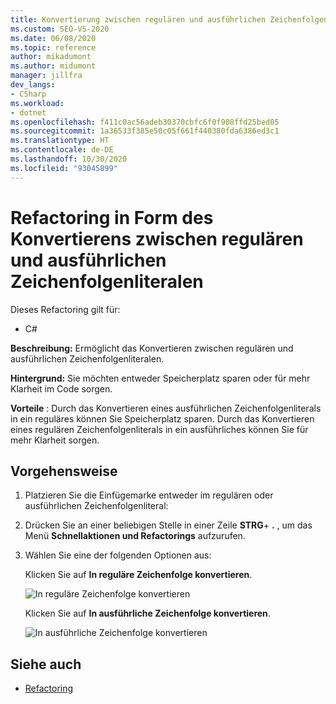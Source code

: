 ```yaml
---
title: Konvertierung zwischen regulären und ausführlichen Zeichenfolgenliteralen
ms.custom: SEO-VS-2020
ms.date: 06/08/2020
ms.topic: reference
author: mikadumont
ms.author: midumont
manager: jillfra
dev_langs:
- CSharp
ms.workload:
- dotnet
ms.openlocfilehash: f411c0ac56adeb30370cbfc6f0f908ffd25bed05
ms.sourcegitcommit: 1a36533f385e50c05f661f440380fda6386ed3c1
ms.translationtype: HT
ms.contentlocale: de-DE
ms.lasthandoff: 10/30/2020
ms.locfileid: "93045899"
---
```

# <a name="convert-between-regular-string-and-verbatim-string-literals-refactoring"></a>Refactoring in Form des Konvertierens zwischen regulären und ausführlichen Zeichenfolgenliteralen

Dieses Refactoring gilt für:

- C#

**Beschreibung:** Ermöglicht das Konvertieren zwischen regulären und ausführlichen Zeichenfolgenliteralen.

**Hintergrund:** Sie möchten entweder Speicherplatz sparen oder für mehr Klarheit im Code sorgen.

**Vorteile** : Durch das Konvertieren eines ausführlichen Zeichenfolgenliterals in ein reguläres können Sie Speicherplatz sparen. Durch das Konvertieren eines regulären Zeichenfolgenliterals in ein ausführliches können Sie für mehr Klarheit sorgen.

## <a name="how-to"></a>Vorgehensweise

1. Platzieren Sie die Einfügemarke entweder im regulären oder ausführlichen Zeichenfolgenliteral:

2. Drücken Sie an einer beliebigen Stelle in einer Zeile **STRG**+ **.** , um das Menü **Schnellaktionen und Refactorings** aufzurufen.

3. Wählen Sie eine der folgenden Optionen aus:

    Klicken Sie auf **In reguläre Zeichenfolge konvertieren**.

    ![In reguläre Zeichenfolge konvertieren](media/convert-to-regular-string.png)

    Klicken Sie auf **In ausführliche Zeichenfolge konvertieren**.

    ![In ausführliche Zeichenfolge konvertieren](media/convert-to-verbatim-string.png)

## <a name="see-also"></a>Siehe auch

- [Refactoring](../refactoring-in-visual-studio.md)